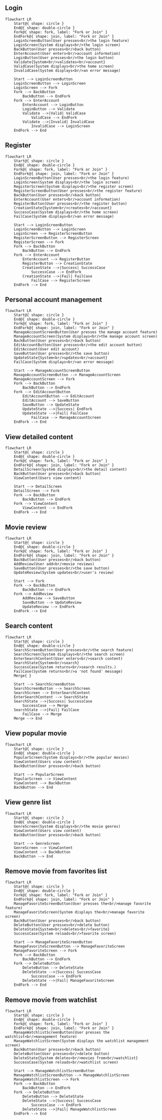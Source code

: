 <!-- ```
%%{init: {"flowchart": {"defaultRenderer": "elk"}} }%%
classDef ActivityStyle fill:#fff,stroke:#000
class Activity ActivityStyle
``` -->

## Login
```mermaid
flowchart LR
    Start@{ shape: circle }
    End@{ shape: double-circle }
    Fork@{ shape: fork, label: "Fork or Join" }
    EndFork@{ shape: join, label: "Fork or Join" }
    LoginScreenButton(User presses<br/>the login feature)
    LoginScreen(System displays<br/>the login screen)
    BackButton(User presses<br/>back button)
    EnterAccount(User enters<br/>account information)
    LoginButton(User presses<br/>the login button)
    Validate{System<br/>validates<br/>account}
    ValidCase(System displays<br/>the home screen)
    InvalidCase(System displays<br/>an error message)

    Start --> LoginScreenButton
    LoginScreenButton --> LoginScreen
    LoginScreen --> Fork
    Fork --> BackButton
        BackButton --> EndFork
    Fork --> EnterAccount
        EnterAccount --> LoginButton
        LoginButton --> Validate
        Validate -->|Valid| ValidCase
            ValidCase --> EndFork
        Validate -->|Invalid| InvalidCase
            InvalidCase --> LoginScreen
    EndFork --> End
```

## Register
```mermaid
flowchart LR
    Start@{ shape: circle }
    End@{ shape: double-circle }
    Fork@{ shape: fork, label: "Fork or Join" }
    EndFork@{ shape: join, label: "Fork or Join" }
    LoginScreenButton(User presses<br/>the login feature)
    LoginScreen(System displays<br/>the login screen)
    RegisterScreen(System displays<br/>the register screen)
    RegisterScreenButton(User presses<br/>the register feature)
    BackButton(User presses<br/>back button)
    EnterAccount(User enters<br/>account information)
    RegisterButton(User presses<br/>the register button)
    CreationState{System<br/>creates<br/>account}
    SuccessCase(System displays<br/>the home screen)
    FailCase(System displays<br/>an error message)

    Start --> LoginScreenButton
    LoginScreenButton --> LoginScreen
    LoginScreen --> RegisterScreenButton
    RegisterScreenButton --> RegisterScreen
    RegisterScreen --> Fork
    Fork --> BackButton
        BackButton --> EndFork
    Fork --> EnterAccount
        EnterAccount --> RegisterButton
        RegisterButton --> CreationState
        CreationState -->|Success| SuccessCase
            SuccessCase --> EndFork
        CreationState -->|Fail| FailCase
            FailCase --> RegisterScreen
    EndFork --> End
```

## Personal account management
```mermaid
flowchart LR
    Start@{ shape: circle }
    End@{ shape: double-circle }
    Fork@{ shape: fork, label: "Fork or Join" }
    EndFork@{ shape: join, label: "Fork or Join" }
    ManageAccountScreenButton(User presses the manage account feature)
    ManageAccountScreen(System displays<br/>the manage account screen)
    BackButton(User presses<br/>back button)
    EditAccountButton(User presses<br/>the edit account button)
    EditAccount(User edit account)
    SaveButton(User presses<br/>the save button)
    UpdateState{System<br/>updates<br/>account}
    FailCase(System displays<br/>an error message)

    Start --> ManageAccountScreenButton
    ManageAccountScreenButton --> ManageAccountScreen
    ManageAccountScreen --> Fork
    Fork --> BackButton
        BackButton --> EndFork
    Fork --> EditAccountButton
        EditAccountButton --> EditAccount
        EditAccount --> SaveButton
        SaveButton --> UpdateState
        UpdateState -->|Success| EndFork
        UpdateState -->|Fail| FailCase
            FailCase --> ManageAccountScreen
    EndFork --> End
```

## View detailed content
```mermaid
flowchart LR
    Start@{ shape: circle }
    End@{ shape: double-circle }
    Fork@{ shape: fork, label: "Fork or Join" }
    EndFork@{ shape: join, label: "Fork or Join" }
    DetailScreen(System displays<br/>the detail content)
    BackButton(User presses<br/>back button)
    ViewContent(Users view content)

    Start --> DetailScreen
    DetailScreen --> Fork
    Fork --> BackButton
        BackButton --> EndFork
    Fork --> ViewContent
        ViewContent --> EndFork
    EndFork --> End
```

## Movie review
```mermaid
flowchart LR
    Start@{ shape: circle }
    End@{ shape: double-circle }
    Fork@{ shape: fork, label: "Fork or Join" }
    EndFork@{ shape: join, label: "Fork or Join" }
    BackButton(User presses<br/>back button)
    AddReview(User add<br/>movie reviews)
    SaveButton(User presses<br/>the save button)
    UpdateReview(System updates<br/>user's review)

    Start --> Fork
    Fork --> BackButton
        BackButton --> EndFork
    Fork --> AddReview
        AddReview --> SaveButton
        SaveButton --> UpdateReview
        UpdateReview --> EndFork
    EndFork --> End
```

## Search content
```mermaid
flowchart LR
    Start@{ shape: circle }
    End@{ shape: double-circle }
    SearchScreenButton(User presses<br/>the search feature)
    SearchScreen(System displays<br/>the search screen)
    EnterSearchContent(User enters<br/>search content)
    SearchState{System<br/>search}
    SuccessCase(System returns<br/>search results.)
    FailCase(System returns<br/>a 'not found' message)
    Merge{ }

    Start --> SearchScreenButton
    SearchScreenButton --> SearchScreen
    SearchScreen --> EnterSearchContent
    EnterSearchContent --> SearchState
    SearchState -->|Success| SuccessCase
        SuccessCase --> Merge
    SearchState -->|Fail| FailCase
        FailCase --> Merge
    Merge --> End
```

## View popular movie
```mermaid
flowchart LR
    Start@{ shape: circle }
    End@{ shape: double-circle }
    PopularScreen(System displays<br/>the popular movies)
    ViewContent(Users view content)
    BackButton(User presses<br/>back button)

    Start --> PopularScreen
    PopularScreen --> ViewContent
    ViewContent --> BackButton
    BackButton --> End
```

## View genre list
```mermaid
flowchart LR
    Start@{ shape: circle }
    End@{ shape: double-circle }
    GenreScreen(System displays<br/>the movie genres)
    ViewContent(Users view content)
    BackButton(User presses<br/>back button)

    Start --> GenreScreen
    GenreScreen --> ViewContent
    ViewContent --> BackButton
    BackButton --> End
```

## Remove movie from favorites list
```mermaid
flowchart LR
    Start@{ shape: circle }
    End@{ shape: double-circle }
    Fork@{ shape: fork, label: "Fork or Join" }
    EndFork@{ shape: join, label: "Fork or Join" }
    ManageFavoriteScreenButton(User presses the<br/>manage favorite feature)
    ManageFavoriteScreen(System displays the<br/>manage favorite screen)
    BackButton(User presses<br/>back button)
    DeleteButton(User presses<br/>delete button)
    DeleteState{System<br/>deletes<br/>favorite}
    SuccessCase(System reloads<br/>favorite screen)

    Start --> ManageFavoriteScreenButton
    ManageFavoriteScreenButton --> ManageFavoriteScreen
    ManageFavoriteScreen --> Fork
    Fork --> BackButton
        BackButton --> EndFork
    Fork --> DeleteButton
        DeleteButton --> DeleteState
        DeleteState -->|Success| SuccessCase
            SuccessCase --> EndFork
        DeleteState -->|Fail| ManageFavoriteScreen
    EndFork --> End
```

## Remove movie from watchlist
```mermaid
flowchart LR
    Start@{ shape: circle }
    End@{ shape: double-circle }
    Fork@{ shape: fork, label: "Fork or Join" }
    EndFork@{ shape: join, label: "Fork or Join" }
    ManageWatchlistScreenButton(User presses the watchlist<br/>management feature)
    ManageWatchlistScreen(System displays the watchlist management screen)
    BackButton(User presses<br/>back button)
    DeleteButton(User presses<br/>delete button)
    DeleteState{System deletes<br/>movies from<br/>watchlist}
    SuccessCase(System reloads<br/>watchlist screen)

    Start --> ManageWatchlistScreenButton
    ManageWatchlistScreenButton --> ManageWatchlistScreen
    ManageWatchlistScreen --> Fork
    Fork --> BackButton
        BackButton --> EndFork
    Fork --> DeleteButton
        DeleteButton --> DeleteState
        DeleteState -->|Success| SuccessCase
            SuccessCase --> EndFork
        DeleteState -->|Fail| ManageWatchlistScreen
    EndFork --> End
```
